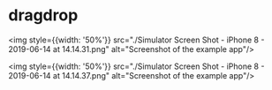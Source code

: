 # dragdrop


<div style={{flex-direction: 'row'}}>
  
<img style={{width: '50%'}} src="./Simulator Screen Shot - iPhone 8 - 2019-06-14 at 14.14.31.png" alt="Screenshot of the example app"/>

<img  style={{width: '50%'}} src="./Simulator Screen Shot - iPhone 8 - 2019-06-14 at 14.14.37.png" alt="Screenshot of the example app"/>
  </div>
